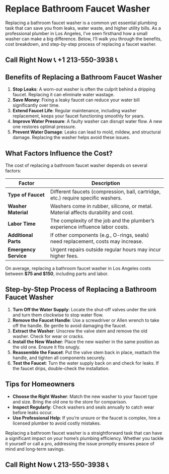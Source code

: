 # Replace Bathroom Faucet Washer

Replacing a bathroom faucet washer is a common yet essential plumbing task that can save you from leaks, water waste, and higher utility bills. As a professional plumber in Los Angeles, I’ve seen firsthand how a small washer can make a big difference. Below, I’ll walk you through the benefits, cost breakdown, and step-by-step process of replacing a faucet washer.

## Call Right Now 📞 +1 213-550-3938 📞

## Benefits of Replacing a Bathroom Faucet Washer  

1. **Stop Leaks**: A worn-out washer is often the culprit behind a dripping faucet. Replacing it can eliminate water wastage.  
2. **Save Money**: Fixing a leaky faucet can reduce your water bill significantly over time.  
3. **Extend Faucet Life**: Regular maintenance, including washer replacement, keeps your faucet functioning smoothly for years.  
4. **Improve Water Pressure**: A faulty washer can disrupt water flow. A new one restores optimal pressure.  
5. **Prevent Water Damage**: Leaks can lead to mold, mildew, and structural damage. Replacing the washer helps avoid these issues.  

## What Factors Influence the Cost?  

The cost of replacing a bathroom faucet washer depends on several factors:  

| **Factor**               | **Description**                                                                 |  
|---------------------------|---------------------------------------------------------------------------------|  
| **Type of Faucet**        | Different faucets (compression, ball, cartridge, etc.) require specific washers. |  
| **Washer Material**       | Washers come in rubber, silicone, or metal. Material affects durability and cost. |  
| **Labor Time**            | The complexity of the job and the plumber’s experience influence labor costs.    |  
| **Additional Parts**      | If other components (e.g., O-rings, seals) need replacement, costs may increase. |  
| **Emergency Service**     | Urgent repairs outside regular hours may incur higher fees.                    |  

On average, replacing a bathroom faucet washer in Los Angeles costs between **$75 and $150**, including parts and labor.  

## Step-by-Step Process of Replacing a Bathroom Faucet Washer  

1. **Turn Off the Water Supply**: Locate the shut-off valves under the sink and turn them clockwise to stop water flow.  
2. **Remove the Faucet Handle**: Use a screwdriver or Allen wrench to take off the handle. Be gentle to avoid damaging the faucet.  
3. **Extract the Washer**: Unscrew the valve stem and remove the old washer. Check for wear or cracks.  
4. **Install the New Washer**: Place the new washer in the same position as the old one. Ensure it fits snugly.  
5. **Reassemble the Faucet**: Put the valve stem back in place, reattach the handle, and tighten all components securely.  
6. **Test the Faucet**: Turn the water supply back on and check for leaks. If the faucet drips, double-check the installation.  

## Tips for Homeowners  

- **Choose the Right Washer**: Match the new washer to your faucet type and size. Bring the old one to the store for comparison.  
- **Inspect Regularly**: Check washers and seals annually to catch wear before leaks occur.  
- **Use Professional Help**: If you’re unsure or the faucet is complex, hire a licensed plumber to avoid costly mistakes.  

Replacing a bathroom faucet washer is a straightforward task that can have a significant impact on your home’s plumbing efficiency. Whether you tackle it yourself or call a pro, addressing the issue promptly ensures peace of mind and long-term savings.
## Call Right Now 📞 213-550-3938 📞